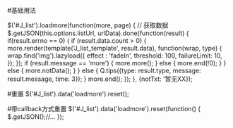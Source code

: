 #基础用法

$('#J_list').loadmore(function(more, page) {
	// 获取数据
	$.getJSON(this.options.listUrl, urlData).done(function(result) {
		if(result.errno == 0) {
			if (result.data.count > 0) {
				more.render(template('J_list_template', result.data), function(wrap, type) {
					wrap.find('img').lazyload({
						effect : 'fadeIn',
						threshold: 100,
						failureLimit: 10,
					});
				});
				if (result.message == 'more') {
					more.more();
				} else {
					more.end(!0);
				}
			} else {
				more.notData();
			}
		} else {
			Q.tips({type: result.type, message: result.message, time: 3});
		}
		more.end();
	});
}, {notTxt: '暂无XX});

#重置
$('#J_list').data('loadmore').reset();

#带callback方式重置
$('#J_list').data('loadmore').reset(function() {
	$.getJSON();//...
});

